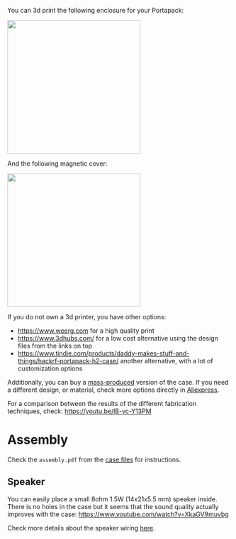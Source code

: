 You can 3d print the following enclosure for your Portapack:

[<img src="https://raw.githubusercontent.com/eried/portapack-mayhem/master/docs/images/h2_front.jpg" height="300">
](https://www.thingiverse.com/thing:4260973)

And the following magnetic cover:

[<img src="https://raw.githubusercontent.com/eried/portapack-mayhem/master/docs/images/h2_cover.jpg" height="300">](https://www.thingiverse.com/thing:4278961)

If you do not own a 3d printer, you have other options:

* https://www.weerg.com for a high quality print
* https://www.3dhubs.com/ for a low cost alternative using the design files from the links on top
* https://www.tindie.com/products/daddy-makes-stuff-and-things/hackrf-portapack-h2-case/ another alternative, with a lot of customization options

Additionally, you can buy a [mass-produced](https://s.click.aliexpress.com/e/_9ybXDz) version of the case. If you need a different design, or material, check more options directly in [Aliexpress](https://www.aliexpress.com/wholesale?SearchText=portapack+case).

For a comparison between the results of the different fabrication techniques, check: https://youtu.be/lB-vc-Y13PM

# Assembly
Check the `assembly.pdf` from the [case files](https://www.thingiverse.com/thing:4260973/files) for instructions.

## Speaker

You can easily place a small 8ohm 1.5W (14x21x5.5 mm) speaker inside. There is no holes in the case but it seems that the sound quality actually improves with the case:
https://www.youtube.com/watch?v=XkaGV9muvbg

Check more details about the speaker wiring [here](Internal-speaker).